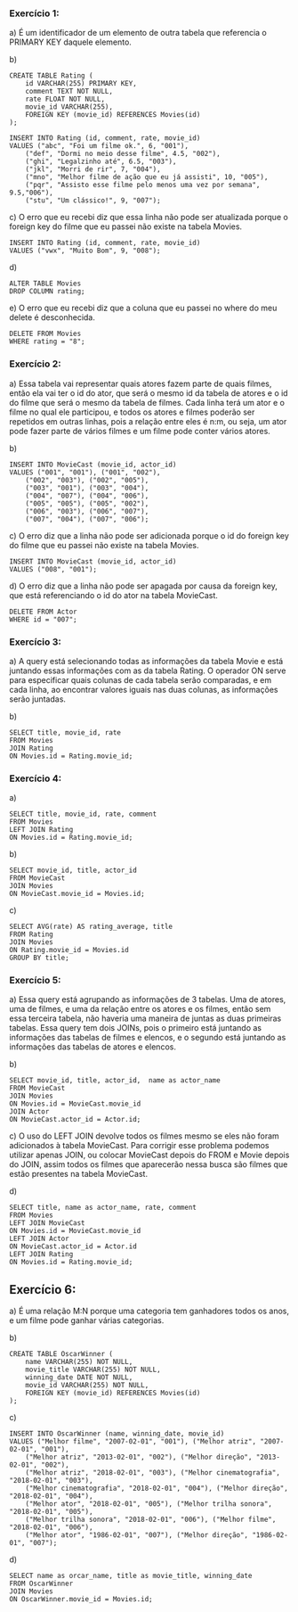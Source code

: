 ### Exercício 1:
a) É um identificador de um elemento de outra tabela que referencia o PRIMARY KEY daquele elemento.

b)
```
CREATE TABLE Rating (
	id VARCHAR(255) PRIMARY KEY,
    comment TEXT NOT NULL,
    rate FLOAT NOT NULL,
    movie_id VARCHAR(255),
    FOREIGN KEY (movie_id) REFERENCES Movies(id)
);

INSERT INTO Rating (id, comment, rate, movie_id)
VALUES ("abc", "Foi um filme ok.", 6, "001"),
	("def", "Dormi no meio desse filme", 4.5, "002"),
    ("ghi", "Legalzinho até", 6.5, "003"),
    ("jkl", "Morri de rir", 7, "004"),
    ("mno", "Melhor filme de ação que eu já assisti", 10, "005"),
    ("pqr", "Assisto esse filme pelo menos uma vez por semana", 9.5,"006"),
    ("stu", "Um clássico!", 9, "007");
```

c) O erro que eu recebi diz que essa linha não pode ser atualizada porque o foreign key do filme que eu passei não existe na tabela Movies.
```
INSERT INTO Rating (id, comment, rate, movie_id)
VALUES ("vwx", "Muito Bom", 9, "008");
```

d)
```
ALTER TABLE Movies
DROP COLUMN rating;
```

e) O erro que eu recebi diz que a coluna que eu passei no where do meu delete é desconhecida.
```
DELETE FROM Movies
WHERE rating = "8";
```

### Exercício 2:
a) Essa tabela vai representar quais atores fazem parte de quais filmes, então ela vai ter o id do ator, que será o mesmo id da tabela de atores e o id do filme que será o mesmo da tabela de filmes. Cada linha terá um ator e o filme no qual ele participou, e todos os atores e filmes poderão ser repetidos em outras linhas, pois a relação entre eles é n:m, ou seja, um ator pode fazer parte de vários filmes e um filme pode conter vários atores.

b)
```
INSERT INTO MovieCast (movie_id, actor_id)
VALUES ("001", "001"), ("001", "002"),
    ("002", "003"), ("002", "005"),
    ("003", "001"), ("003", "004"),
    ("004", "007"), ("004", "006"),
    ("005", "005"), ("005", "002"),
    ("006", "003"), ("006", "007"),
    ("007", "004"), ("007", "006");
```

c) O erro diz que a linha não pode ser adicionada porque o id do foreign key do filme que eu passei não existe na tabela Movies.
```
INSERT INTO MovieCast (movie_id, actor_id)
VALUES ("008", "001");
```

d) O erro diz que a linha não pode ser apagada por causa da foreign key, que está referenciando o id do ator na tabela MovieCast.
```
DELETE FROM Actor
WHERE id = "007";
```

### Exercício 3:
a) A query está selecionando todas as informações da tabela Movie e está juntando essas informações com as da tabela Rating. O operador ON serve para especificar quais colunas de cada tabela serão comparadas, e em cada linha, ao encontrar valores iguais nas duas colunas, as informações serão juntadas.

b)
```
SELECT title, movie_id, rate
FROM Movies
JOIN Rating
ON Movies.id = Rating.movie_id;
```

### Exercício 4:
a)
```
SELECT title, movie_id, rate, comment
FROM Movies
LEFT JOIN Rating
ON Movies.id = Rating.movie_id;
```

b)
```
SELECT movie_id, title, actor_id
FROM MovieCast
JOIN Movies
ON MovieCast.movie_id = Movies.id;
```

c)
```
SELECT AVG(rate) AS rating_average, title
FROM Rating
JOIN Movies
ON Rating.movie_id = Movies.id
GROUP BY title;
```

### Exercício 5:
a) Essa query está agrupando as informações de 3 tabelas. Uma de atores, uma de filmes, e uma da relação entre os atores e os filmes, então sem essa terceira tabela, não haveria uma maneira de juntas as duas primeiras tabelas. Essa query tem dois JOINs, pois o primeiro está juntando as informações das tabelas de filmes e elencos, e o segundo está juntando as informações das tabelas de atores e elencos.

b)
```
SELECT movie_id, title, actor_id,  name as actor_name
FROM MovieCast
JOIN Movies
ON Movies.id = MovieCast.movie_id
JOIN Actor
ON MovieCast.actor_id = Actor.id;
```

c) O uso do LEFT JOIN devolve todos os filmes mesmo se eles não foram adicionados à tabela MovieCast. Para corrigir esse problema podemos utilizar apenas JOIN, ou colocar MovieCast depois do FROM e Movie depois do JOIN, assim todos os filmes que aparecerão nessa busca são filmes que estão presentes na tabela MovieCast.

d)
```
SELECT title, name as actor_name, rate, comment
FROM Movies
LEFT JOIN MovieCast
ON Movies.id = MovieCast.movie_id
LEFT JOIN Actor
ON MovieCast.actor_id = Actor.id
LEFT JOIN Rating
ON Movies.id = Rating.movie_id;
```

## Exercício 6:
a) É uma relação M:N porque uma categoria tem ganhadores todos os anos, e um filme pode ganhar várias categorias.

b)
```
CREATE TABLE OscarWinner (
	name VARCHAR(255) NOT NULL,
    movie_title VARCHAR(255) NOT NULL,
    winning_date DATE NOT NULL,
    movie_id VARCHAR(255) NOT NULL,
    FOREIGN KEY (movie_id) REFERENCES Movies(id)
);
```

c)
```
INSERT INTO OscarWinner (name, winning_date, movie_id)
VALUES ("Melhor filme", "2007-02-01", "001"), ("Melhor atriz", "2007-02-01", "001"),
	("Melhor atriz", "2013-02-01", "002"), ("Melhor direção", "2013-02-01", "002"),
	("Melhor atriz", "2018-02-01", "003"), ("Melhor cinematografia", "2018-02-01", "003"),
    ("Melhor cinematografia", "2018-02-01", "004"), ("Melhor direção", "2018-02-01", "004"),
    ("Melhor ator", "2018-02-01", "005"), ("Melhor trilha sonora", "2018-02-01", "005"),
    ("Melhor trilha sonora", "2018-02-01", "006"), ("Melhor filme", "2018-02-01", "006"),
    ("Melhor ator", "1986-02-01", "007"), ("Melhor direção", "1986-02-01", "007");
```

d)
```
SELECT name as orcar_name, title as movie_title, winning_date 
FROM OscarWinner
JOIN Movies
ON OscarWinner.movie_id = Movies.id;
```